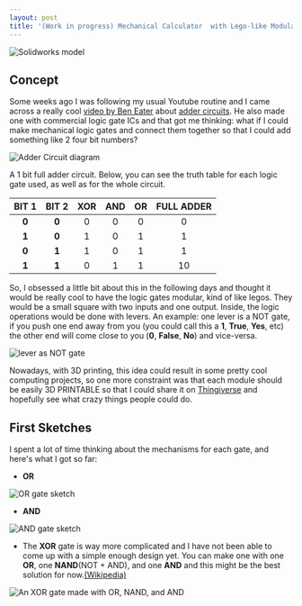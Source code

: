 ```yaml
---
layout: post
title: '(Work in progress) Mechanical Calculator  with Lego-like Modular Logic Gates'
---
```

![Solidworks model](/mypage/assets/images/mechanical-calculator/banner.png)

## Concept

Some weeks ago I was following my usual Youtube routine and I came across a really cool [video by Ben Eater](https://www.youtube.com/watch?v=wvJc9CZcvBc) about [adder circuits](https://en.wikipedia.org/wiki/Adder_(electronics)). He also made one with commercial logic gate ICs and that got me thinking: what if I could make mechanical logic gates and connect them together so that I could add something like 2 four bit numbers?

![Adder Circuit diagram](/mypage/assets/images/mechanical-calculator/adder_circuit.png)

A 1 bit full adder circuit. Below, you can see the truth table for each logic gate used, as well as for the whole circuit.


|BIT 1| BIT 2| XOR           | AND          | OR    | FULL ADDER |
|:---:|:----:|:-------------:|:------------:|:-----:|:----------:|
|**0**| **0**|0              | 0            | 0     |0           |
|**1**| **0**|1              | 0            | 1     |1           |
|**0**| **1**|1              | 0            | 1     |1           |
|**1**| **1**|0              | 1            | 1     |10          |

So, I obsessed a little bit about this in the following days and thought it would be really cool to have the logic gates modular, kind of like legos. They would be a small square with two inputs and one output. Inside, the logic operations would be done with levers. An example: one lever is a NOT gate, if you push one end away from you (you could call this a **1**, **True**, **Yes**, etc) the other end will come close to you (**0**, **False**, **No**) and vice-versa.

![lever as NOT gate](/mypage/assets/images/mechanical-calculator/not_gate.png)

Nowadays, with 3D printing, this idea could result in some pretty cool computing projects, so one more constraint was that each module should be easily 3D PRINTABLE so that I could share it on [Thingiverse](https://www.thingiverse.com/) and hopefully see what crazy things people could do.

## First Sketches

I spent a lot of time thinking about the mechanisms for each gate, and here's what I got so far:
- **OR**

![OR gate sketch](/mypage/assets/images/mechanical-calculator/sketch_or.png)
- **AND**

![AND gate sketch](/mypage/assets/images/mechanical-calculator/sketch_and.png)

- The **XOR** gate is way more complicated and I have not been able to come up with a simple enough design yet. You can make one with one **OR**, one **NAND**(NOT + AND), and one **AND** and this might be the best solution for now.[(Wikipedia)](https://en.wikipedia.org/wiki/XOR_gate)

![An XOR gate made with OR, NAND, and AND](/mypage/assets/images/mechanical-calculator/xor1.png)

